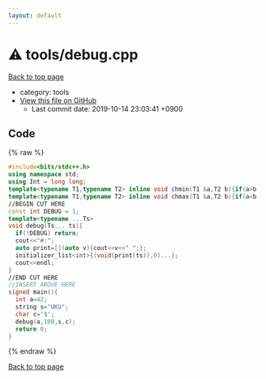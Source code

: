 ```yaml
---
layout: default
---
```


<!-- mathjax config similar to math.stackexchange -->
<script type="text/javascript" async
  src="https://cdnjs.cloudflare.com/ajax/libs/mathjax/2.7.5/MathJax.js?config=TeX-MML-AM_CHTML">
</script>
<script type="text/x-mathjax-config">
  MathJax.Hub.Config({
    TeX: { equationNumbers: { autoNumber: "AMS" }},
    tex2jax: {
      inlineMath: [ ['$','$'] ],
      processEscapes: true
    },
    "HTML-CSS": { matchFontHeight: false },
    displayAlign: "left",
    displayIndent: "2em"
  });
</script>

<script type="text/javascript" src="https://cdnjs.cloudflare.com/ajax/libs/jquery/3.4.1/jquery.min.js"></script>
<script src="https://cdn.jsdelivr.net/npm/jquery-balloon-js@1.1.2/jquery.balloon.min.js" integrity="sha256-ZEYs9VrgAeNuPvs15E39OsyOJaIkXEEt10fzxJ20+2I=" crossorigin="anonymous"></script>
<script type="text/javascript" src="../../assets/js/copy-button.js"></script>
<link rel="stylesheet" href="../../assets/css/copy-button.css" />


# :warning: tools/debug.cpp
<a href="../../index.html">Back to top page</a>

* category: tools
* <a href="{{ site.github.repository_url }}/blob/master/tools/debug.cpp">View this file on GitHub</a>
    - Last commit date: 2019-10-14 23:03:41 +0900




## Code
{% raw %}
```cpp
#include<bits/stdc++.h>
using namespace std;
using Int = long long;
template<typename T1,typename T2> inline void chmin(T1 &a,T2 b){if(a>b) a=b;}
template<typename T1,typename T2> inline void chmax(T1 &a,T2 b){if(a<b) a=b;}
//BEGIN CUT HERE
const int DEBUG = 1;
template<typename ...Ts>
void debug(Ts... ts){
  if(!DEBUG) return;
  cout<<"#:";
  auto print=[](auto v){cout<<v<<" ";};
  initializer_list<int>{(void(print(ts)),0)...};
  cout<<endl;
}
//END CUT HERE
//INSERT ABOVE HERE
signed main(){
  int a=42;
  string s="UKU";
  char c='$';
  debug(a,100,s,c);
  return 0;
}

```
{% endraw %}

<a href="../../index.html">Back to top page</a>

